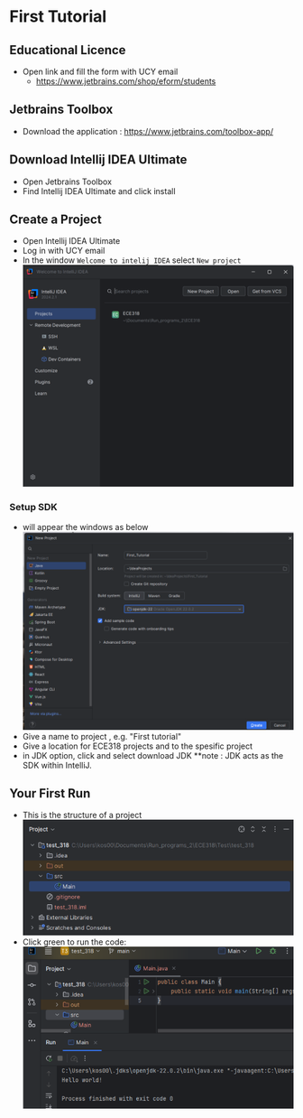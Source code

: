 # First Tutorial

## Educational Licence 
* Open link and fill the form with UCY email 
  * https://www.jetbrains.com/shop/eform/students

## Jetbrains Toolbox 
  * Download the application : https://www.jetbrains.com/toolbox-app/

## Download  Intellij IDEA Ultimate
  * Open Jetbrains Toolbox  
  * Find Intellij IDEA Ultimate and click install 


## Create a Project
  * Open  Intellij IDEA Ultimate
  * Log in with UCY email
  * In the window  `Welcome to intelij IDEA` select `New project`
![New Project window](New_project_1.png)

### Setup SDK  
  * will appear the windows as below 
![SDK](New_project.png)
 * Give a name to project , e.g. "First tutorial"
 * Give a location for ECE318 projects and to the spesific project 
 * in JDK option, click and select download JDK 
	**note : JDK acts as the SDK within IntelliJ.

## Your First Run 
 * This is the structure of a project 
 ![project](project%20structure.png)
 * Click green to run the code: 
![first_run](first_run.png)
